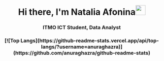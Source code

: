 <h1 align="center">Hi there, I'm Natalia Afonina<img src="https://github.com/blackcater/blackcater/raw/main/images/Hi.gif" height="32"/></h1>
<h3 align="center">ITMO ICT Student, Data Analyst</h3>



<h3 align="center">[![Top Langs](https://github-readme-stats.vercel.app/api/top-langs/?username=anuraghazra)](https://github.com/anuraghazra/github-readme-stats)</h3>
